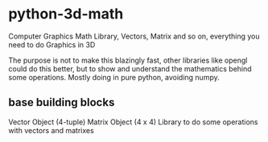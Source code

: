 # python-3d-math
Computer Graphics Math Library, Vectors, Matrix and so on, everything you need to do Graphics in 3D

The purpose is not to make this blazingly fast, other libraries like opengl could do this better,
but to show and understand the mathematics behind some operations.
Mostly doing in pure python, avoiding numpy.

## base building blocks

Vector Object (4-tuple)
Matrix Object (4 x 4)
Library to do some operations with vectors and matrixes
